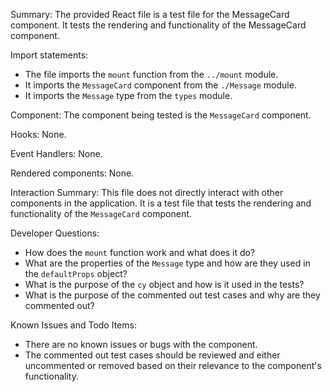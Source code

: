 Summary:
The provided React file is a test file for the MessageCard component. It tests the rendering and functionality of the MessageCard component.

Import statements:
- The file imports the `mount` function from the `../mount` module.
- It imports the `MessageCard` component from the `./Message` module.
- It imports the `Message` type from the `types` module.

Component:
The component being tested is the `MessageCard` component.

Hooks:
None.

Event Handlers:
None.

Rendered components:
None.

Interaction Summary:
This file does not directly interact with other components in the application. It is a test file that tests the rendering and functionality of the `MessageCard` component.

Developer Questions:
- How does the `mount` function work and what does it do?
- What are the properties of the `Message` type and how are they used in the `defaultProps` object?
- What is the purpose of the `cy` object and how is it used in the tests?
- What is the purpose of the commented out test cases and why are they commented out?

Known Issues and Todo Items:
- There are no known issues or bugs with the component.
- The commented out test cases should be reviewed and either uncommented or removed based on their relevance to the component's functionality.